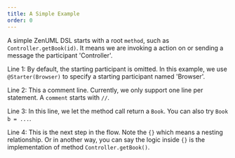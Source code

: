 ```yaml
---
title: A Simple Example
order: 0
---
```


A simple ZenUML DSL starts with a root `method`, such as `Controller.getBook(id)`. 
It means we are invoking a action on or sending a message the participant 'Controller'.

Line 1: By default, the starting participant is omitted. In this example, we use `@Starter(Browser)`
to specify a starting participant named 'Browser'.

Line 2: This a comment line. Currently, we only support one line per statement. A `comment` starts with `//`.

Line 3: In this line, we let the method call return a `Book`. You can also try `Book b = ...`.

Line 4: This is the next step in the flow. Note the `{}` which means a nesting relationship. Or in another
way, you can say the logic inside `{}` is the implementation of method `Controller.getBook()`.
